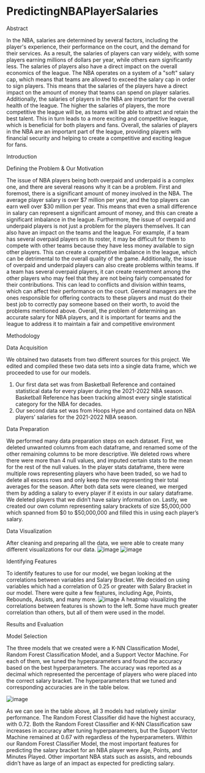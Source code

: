 # PredictingNBAPlayerSalaries


Abstract

In the NBA, salaries are determined by several factors, 
including the player's experience, their performance on the 
court, and the demand for their services. As a result, the 
salaries of players can vary widely, with some players earning 
millions of dollars per year, while others earn significantly 
less. The salaries of players also have a direct impact on the 
overall economics of the league. The NBA operates on a 
system of a "soft" salary cap, which means that teams are 
allowed to exceed the salary cap in order to sign players. This 
means that the salaries of the players have a direct impact on 
the amount of money that teams can spend on player salaries.
Additionally, the salaries of players in the NBA are important 
for the overall health of the league. The higher the salaries of 
players, the more competitive the league will be, as teams will 
be able to attract and retain the best talent. This in turn leads 
to a more exciting and competitive league, which is beneficial 
for both players and fans. Overall, the salaries of players in 
the NBA are an important part of the league, providing players 
with financial security and helping to create a competitive and 
exciting league for fans.

Introduction

Defining the Problem & Our Motivation

The issue of NBA players being both overpaid and underpaid is a 
complex one, and there are several reasons why it can be 
a problem. First and foremost, there is a significant amount of 
money involved in the NBA. The average player salary is over $7 
million per year, and the top players can earn well over $30 
million per year. This means that even a small difference in salary 
can represent a significant amount of money, and this can create a 
significant imbalance in the league.
Furthermore, the issue of overpaid and underpaid players is not 
just a problem for the players themselves. It can also have an 
impact on the teams and the league. For example, if a team has 
several overpaid players on its roster, it may be difficult for them 
to compete with other teams because they have less money 
available to sign other players. This can create a competitive 
imbalance in the league, which can be detrimental to the overall 
quality of the game.
Additionally, the issue of overpaid and underpaid players can also 
create problems within teams. If a team has several overpaid 
players, it can create resentment among the other players who may 
feel that they are not being fairly compensated for their 
contributions. This can lead to conflicts and division within teams, 
which can affect their performance on the court. 
General managers are the ones responsible for offering contracts 
to these players and must do their best job to correctly pay 
someone based on their worth, to avoid the problems mentioned 
above.
Overall, the problem of determining an accurate salary for NBA 
players, and it is important for teams and the league to address 
it to maintain a fair and competitive environment


Methodology

Data Acquisition

We obtained two datasets from two different sources for this 
project. We edited and compiled these two data sets into a single 
data frame, which we proceeded to use for our models.
1. Our first data set was from Basketball Reference and contained 
statistical data for every player during the 2021-2022 NBA season. 
Basketball Reference has been tracking almost every single 
statistical category for the NBA for decades.
2. Our second data set was from Hoops Hype and contained data 
on NBA players’ salaries for the 2021-2022 NBA season. 

Data Preparation

We performed many data preparation steps on each dataset. First, we 
deleted unwanted columns from each dataframe, and renamed some 
of the other remaining columns to be more descriptive. We deleted 
rows where there were more than 4 null values, and imputed certain 
stats to the mean for the rest of the null values. In the player stats 
dataframe, there were multiple rows representing players who have 
been traded, so we had to delete all excess rows and only keep the 
row representing their total averages for the season. After both data 
sets were cleaned, we merged them by adding a salary to every player 
if it exists in our salary dataframe. We deleted players that we didn’t 
have salary information on. Lastly, we created our own column 
representing salary brackets of size $5,000,000 which spanned from 
$0 to $50,000,000 and filled this in using each player’s salary.

Data Visualization

After cleaning and preparing all the data, we were able to create many different visualizations for our data. 
![image](https://user-images.githubusercontent.com/123276734/213894411-d0569759-60b3-4f0c-972a-b5aea87e8547.png)
![image](https://user-images.githubusercontent.com/123276734/213894414-6de4f5f8-cc06-4d78-a678-5b47934b5324.png)

Identifying Features

To identify features to use for our model, we began looking at the correlations between variables and Salary Bracket. We decided on using variables which had a correlation of 0.25 or greater with Salary Bracket in our model. There were quite a few features, including Age, Points, Rebounds, Assists, and many more.
![image](https://user-images.githubusercontent.com/123276734/213894437-ad36255f-c23d-477a-aa4a-e0d2efe6dbbe.png)
A heatmap visualizing the correlations between features is shown to the left. Some have much greater correlation than others, but all of them were used in the model.


Results and Evaluation

Model Selection

The three models that we created were a K-NN Classification Model, Random Forest Classification Model, and a Support Vector Machine. For each of them, we tuned the hyperparameters and found the accuracy based on the best hyperparameters. The accuracy was reported as a decimal which represented the percentage of players who were placed into the correct salary bracket. The hyperparameters that we tuned and corresponding accuracies are in the table below. 

![image](https://user-images.githubusercontent.com/123276734/213894455-2415848b-5887-4161-afce-ae2db5280863.png)

As we can see in the table above, all 3 models had relatively similar performance. The Random Forest Classifier did have the highest accuracy, with 0.72. Both the Random Forest Classifier and K-NN Classification saw increases in accuracy after tuning hyperparameters, but the Support Vector Machine remained at 0.67 with regardless of the hyperparameters. Within our Random Forest Classifier Model, the most important features for predicting the salary bracket for an NBA player were Age, Points, and Minutes Played. Other important NBA stats such as assists, and rebounds didn’t have as large of an impact as expected for predicting salary.





